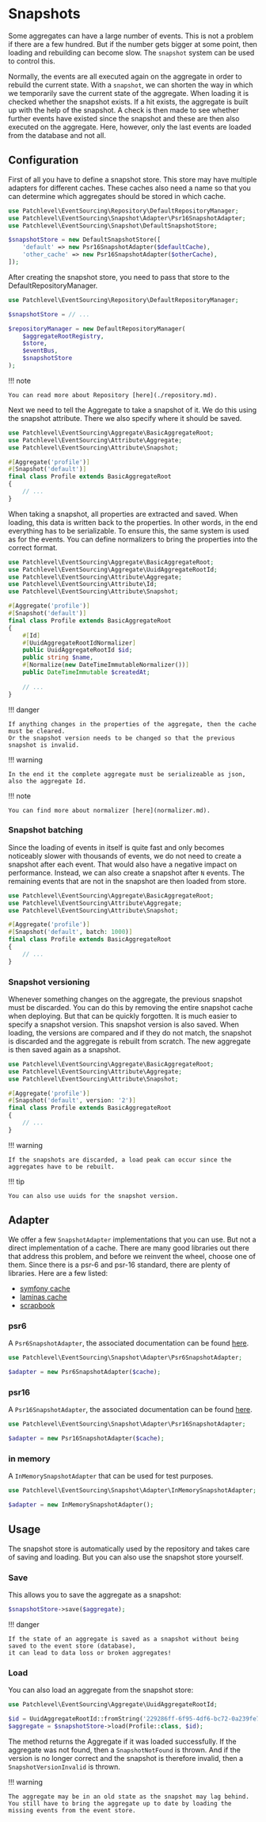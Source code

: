 # Snapshots

Some aggregates can have a large number of events. 
This is not a problem if there are a few hundred. 
But if the number gets bigger at some point, then loading and rebuilding can become slow. 
The `snapshot` system can be used to control this.

Normally, the events are all executed again on the aggregate in order to rebuild the current state. 
With a `snapshot`, we can shorten the way in which we temporarily save the current state of the aggregate.
When loading it is checked whether the snapshot exists. 
If a hit exists, the aggregate is built up with the help of the snapshot. 
A check is then made to see whether further events have existed since the snapshot 
and these are then also executed on the aggregate. 
Here, however, only the last events are loaded from the database and not all.

## Configuration

First of all you have to define a snapshot store. This store may have multiple adapters for different caches. 
These caches also need a name so that you can determine which aggregates should be stored in which cache.

```php
use Patchlevel\EventSourcing\Repository\DefaultRepositoryManager;
use Patchlevel\EventSourcing\Snapshot\Adapter\Psr16SnapshotAdapter;
use Patchlevel\EventSourcing\Snapshot\DefaultSnapshotStore;

$snapshotStore = new DefaultSnapshotStore([
    'default' => new Psr16SnapshotAdapter($defaultCache),
    'other_cache' => new Psr16SnapshotAdapter($otherCache),
]);
```

After creating the snapshot store, you need to pass that store to the DefaultRepositoryManager.

```php
use Patchlevel\EventSourcing\Repository\DefaultRepositoryManager;

$snapshotStore = // ...

$repositoryManager = new DefaultRepositoryManager(
    $aggregateRootRegistry,
    $store,
    $eventBus,
    $snapshotStore
);
```

!!! note

    You can read more about Repository [here](./repository.md).

Next we need to tell the Aggregate to take a snapshot of it. We do this using the snapshot attribute. 
There we also specify where it should be saved.

```php
use Patchlevel\EventSourcing\Aggregate\BasicAggregateRoot;
use Patchlevel\EventSourcing\Attribute\Aggregate;
use Patchlevel\EventSourcing\Attribute\Snapshot;

#[Aggregate('profile')]
#[Snapshot('default')]
final class Profile extends BasicAggregateRoot
{
    // ...
}
```

When taking a snapshot, all properties are extracted and saved. 
When loading, this data is written back to the properties. 
In other words, in the end everything has to be serializable. 
To ensure this, the same system is used as for the events. 
You can define normalizers to bring the properties into the correct format.

```php
use Patchlevel\EventSourcing\Aggregate\BasicAggregateRoot;
use Patchlevel\EventSourcing\Aggregate\UuidAggregateRootId;
use Patchlevel\EventSourcing\Attribute\Aggregate;
use Patchlevel\EventSourcing\Attribute\Id;
use Patchlevel\EventSourcing\Attribute\Snapshot;

#[Aggregate('profile')]
#[Snapshot('default')]
final class Profile extends BasicAggregateRoot
{
    #[Id]
    #[UuidAggregateRootIdNormalizer]
    public UuidAggregateRootId $id;
    public string $name,
    #[Normalize(new DateTimeImmutableNormalizer())]
    public DateTimeImmutable $createdAt;
    
    // ...
}
```

!!! danger

    If anything changes in the properties of the aggregate, then the cache must be cleared.
    Or the snapshot version needs to be changed so that the previous snapshot is invalid.

!!! warning

    In the end it the complete aggregate must be serializeable as json, also the aggregate Id.

!!! note

    You can find more about normalizer [here](normalizer.md).

### Snapshot batching

Since the loading of events in itself is quite fast and only becomes noticeably slower with thousands of events, 
we do not need to create a snapshot after each event. That would also have a negative impact on performance. 
Instead, we can also create a snapshot after `N` events. 
The remaining events that are not in the snapshot are then loaded from store.

```php
use Patchlevel\EventSourcing\Aggregate\BasicAggregateRoot;
use Patchlevel\EventSourcing\Attribute\Aggregate;
use Patchlevel\EventSourcing\Attribute\Snapshot;

#[Aggregate('profile')]
#[Snapshot('default', batch: 1000)]
final class Profile extends BasicAggregateRoot
{
    // ...
}
```

### Snapshot versioning

Whenever something changes on the aggregate, the previous snapshot must be discarded. 
You can do this by removing the entire snapshot cache when deploying. 
But that can be quickly forgotten. It is much easier to specify a snapshot version. 
This snapshot version is also saved. When loading, the versions are compared and if they do not match, 
the snapshot is discarded and the aggregate is rebuilt from scratch. 
The new aggregate is then saved again as a snapshot.

```php
use Patchlevel\EventSourcing\Aggregate\BasicAggregateRoot;
use Patchlevel\EventSourcing\Attribute\Aggregate;
use Patchlevel\EventSourcing\Attribute\Snapshot;

#[Aggregate('profile')]
#[Snapshot('default', version: '2')]
final class Profile extends BasicAggregateRoot
{
    // ...
}
```

!!! warning

    If the snapshots are discarded, a load peak can occur since the aggregates have to be rebuilt.

!!! tip

    You can also use uuids for the snapshot version.

## Adapter

We offer a few `SnapshotAdapter` implementations that you can use.
But not a direct implementation of a cache. 
There are many good libraries out there that address this problem, 
and before we reinvent the wheel, choose one of them. 
Since there is a psr-6 and psr-16 standard, there are plenty of libraries. 
Here are a few listed:

* [symfony cache](https://symfony.com/doc/current/components/cache.html)
* [laminas cache](https://docs.laminas.dev/laminas-cache/)
* [scrapbook](https://www.scrapbook.cash/)

### psr6

A `Psr6SnapshotAdapter`, the associated documentation can be found [here](https://www.php-fig.org/psr/psr-6/).

```php
use Patchlevel\EventSourcing\Snapshot\Adapter\Psr6SnapshotAdapter;

$adapter = new Psr6SnapshotAdapter($cache);
```

### psr16

A `Psr16SnapshotAdapter`, the associated documentation can be found [here](https://www.php-fig.org/psr/psr-16/).

```php
use Patchlevel\EventSourcing\Snapshot\Adapter\Psr16SnapshotAdapter;

$adapter = new Psr16SnapshotAdapter($cache);
```

### in memory

A `InMemorySnapshotAdapter` that can be used for test purposes.

```php
use Patchlevel\EventSourcing\Snapshot\Adapter\InMemorySnapshotAdapter;

$adapter = new InMemorySnapshotAdapter();
```

## Usage

The snapshot store is automatically used by the repository and takes care of saving and loading. 
But you can also use the snapshot store yourself.

### Save

This allows you to save the aggregate as a snapshot:

```php
$snapshotStore->save($aggregate);
```

!!! danger

    If the state of an aggregate is saved as a snapshot without being saved to the event store (database), 
    it can lead to data loss or broken aggregates!

### Load

You can also load an aggregate from the snapshot store:

```php
use Patchlevel\EventSourcing\Aggregate\UuidAggregateRootId;

$id = UuidAggregateRootId::fromString('229286ff-6f95-4df6-bc72-0a239fe7b284');
$aggregate = $snapshotStore->load(Profile::class, $id);
```

The method returns the Aggregate if it was loaded successfully. 
If the aggregate was not found, then a `SnapshotNotFound` is thrown. 
And if the version is no longer correct and the snapshot is therefore invalid, then a `SnapshotVersionInvalid` is thrown.

!!! warning

    The aggregate may be in an old state as the snapshot may lag behind. 
    You still have to bring the aggregate up to date by loading the missing events from the event store.